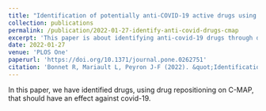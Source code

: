 ```yaml
---
title: "Identification of potentially anti-COVID-19 active drugs using the connectivity MAP"
collection: publications
permalink: /publication/2022-01-27-identify-anti-covid-drugs-cmap
excerpt: 'This paper is about identifying anti-covid-19 drugs through drug repositioning with C-MAP.'
date: 2022-01-27
venue: 'PLOS One'
paperurl: 'https://doi.org/10.1371/journal.pone.0262751'
citation: 'Bonnet R, Mariault L, Peyron J-F (2022). &quot;Identification of potentially anti-COVID-19 active drugs using the connectivity MAP.&quot; <i>PLOS One</i>.'
---
```

In this paper, we have identified drugs, using drug repositioning on C-MAP, that should have an effect against covid-19.
